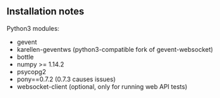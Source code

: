 Installation notes
------------------

Python3 modules:
* gevent
* karellen-geventws (python3-compatible fork of gevent-websocket)
* bottle
* numpy >= 1.14.2
* psycopg2
* pony==0.7.2 (0.7.3 causes issues)
* websocket-client (optional, only for running web API tests)

